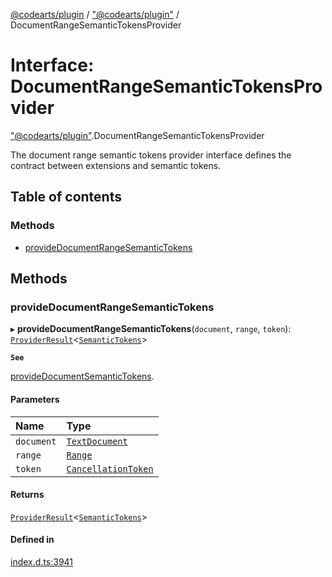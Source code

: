 [@codearts/plugin](../README.md) / ["@codearts/plugin"](../modules/_codearts_plugin_.md) / DocumentRangeSemanticTokensProvider

# Interface: DocumentRangeSemanticTokensProvider

["@codearts/plugin"](../modules/_codearts_plugin_.md).DocumentRangeSemanticTokensProvider

The document range semantic tokens provider interface defines the contract between extensions and
semantic tokens.

## Table of contents

### Methods

- [provideDocumentRangeSemanticTokens](codearts_plugin_.DocumentRangeSemanticTokensProvider.md#providedocumentrangesemantictokens)

## Methods

### provideDocumentRangeSemanticTokens

▸ **provideDocumentRangeSemanticTokens**(`document`, `range`, `token`): [`ProviderResult`](../modules/_codearts_plugin_.md#providerresult)<[`SemanticTokens`](../classes/codearts_plugin_.SemanticTokens.md)\>

**`See`**

[provideDocumentSemanticTokens](codearts_plugin_.DocumentSemanticTokensProvider.md#providedocumentsemantictokens).

#### Parameters

| Name | Type |
| :------ | :------ |
| `document` | [`TextDocument`](codearts_plugin_.TextDocument.md) |
| `range` | [`Range`](../classes/codearts_plugin_.Range.md) |
| `token` | [`CancellationToken`](codearts_plugin_.CancellationToken.md) |

#### Returns

[`ProviderResult`](../modules/_codearts_plugin_.md#providerresult)<[`SemanticTokens`](../classes/codearts_plugin_.SemanticTokens.md)\>

#### Defined in

[index.d.ts:3941](https://github.com/xyz-fish/cloudide-plugin-api/blob/9927cd6/index.d.ts#L3941)
